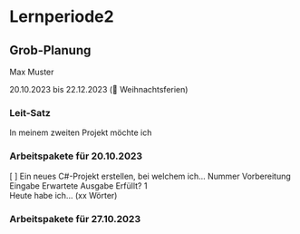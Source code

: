 # Lernperiode2

## Grob-Planung
Max Muster

20.10.2023 bis 22.12.2023 (🎄 Weihnachtsferien)

### Leit-Satz
In meinem zweiten Projekt möchte ich 

### Arbeitspakete für 20.10.2023
[ ] Ein neues C#-Projekt erstellen, bei welchem ich...
Nummer	Vorbereitung	Eingabe	Erwartete Ausgabe	Erfüllt?
1				
Heute habe ich... (xx Wörter)

### Arbeitspakete für 27.10.2023
